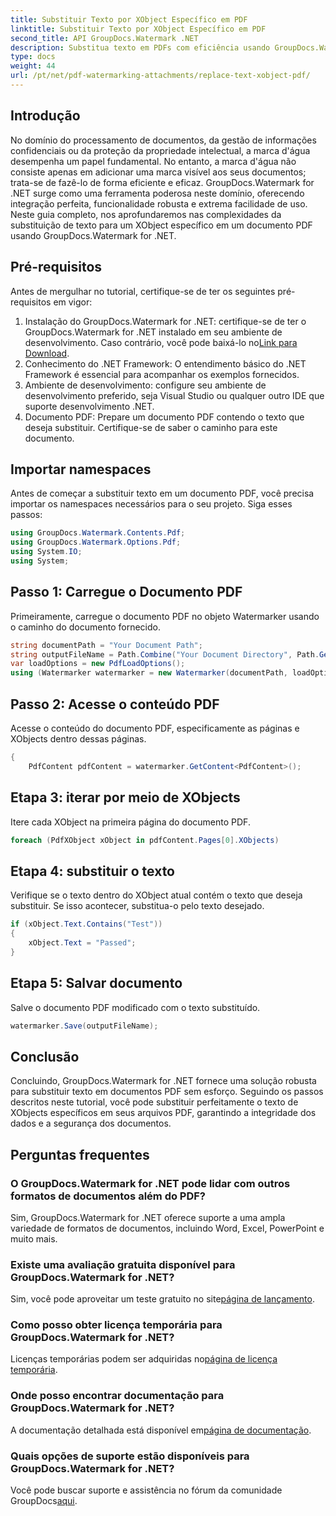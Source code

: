 ```yaml
---
title: Substituir Texto por XObject Específico em PDF
linktitle: Substituir Texto por XObject Específico em PDF
second_title: API GroupDocs.Watermark .NET
description: Substitua texto em PDFs com eficiência usando GroupDocs.Watermark for .NET. Integre perfeitamente marcas d'água em seus aplicativos .NET.
type: docs
weight: 44
url: /pt/net/pdf-watermarking-attachments/replace-text-xobject-pdf/
---
```

## Introdução
No domínio do processamento de documentos, da gestão de informações confidenciais ou da proteção da propriedade intelectual, a marca d'água desempenha um papel fundamental. No entanto, a marca d'água não consiste apenas em adicionar uma marca visível aos seus documentos; trata-se de fazê-lo de forma eficiente e eficaz. GroupDocs.Watermark for .NET surge como uma ferramenta poderosa neste domínio, oferecendo integração perfeita, funcionalidade robusta e extrema facilidade de uso. Neste guia completo, nos aprofundaremos nas complexidades da substituição de texto para um XObject específico em um documento PDF usando GroupDocs.Watermark for .NET.
## Pré-requisitos
Antes de mergulhar no tutorial, certifique-se de ter os seguintes pré-requisitos em vigor:
1.  Instalação do GroupDocs.Watermark for .NET: certifique-se de ter o GroupDocs.Watermark for .NET instalado em seu ambiente de desenvolvimento. Caso contrário, você pode baixá-lo no[Link para Download](https://releases.groupdocs.com/Watermark/net/).
2. Conhecimento do .NET Framework: O entendimento básico do .NET Framework é essencial para acompanhar os exemplos fornecidos.
3. Ambiente de desenvolvimento: configure seu ambiente de desenvolvimento preferido, seja Visual Studio ou qualquer outro IDE que suporte desenvolvimento .NET.
4. Documento PDF: Prepare um documento PDF contendo o texto que deseja substituir. Certifique-se de saber o caminho para este documento.

## Importar namespaces
Antes de começar a substituir texto em um documento PDF, você precisa importar os namespaces necessários para o seu projeto. Siga esses passos:

```csharp
using GroupDocs.Watermark.Contents.Pdf;
using GroupDocs.Watermark.Options.Pdf;
using System.IO;
using System;
```
## Passo 1: Carregue o Documento PDF
Primeiramente, carregue o documento PDF no objeto Watermarker usando o caminho do documento fornecido.
```csharp
string documentPath = "Your Document Path";
string outputFileName = Path.Combine("Your Document Directory", Path.GetFileName(documentPath));
var loadOptions = new PdfLoadOptions();
using (Watermarker watermarker = new Watermarker(documentPath, loadOptions))
```
## Passo 2: Acesse o conteúdo PDF
Acesse o conteúdo do documento PDF, especificamente as páginas e XObjects dentro dessas páginas.
```csharp
{
    PdfContent pdfContent = watermarker.GetContent<PdfContent>();
```
## Etapa 3: iterar por meio de XObjects
Itere cada XObject na primeira página do documento PDF.
```csharp
foreach (PdfXObject xObject in pdfContent.Pages[0].XObjects)
```
## Etapa 4: substituir o texto
Verifique se o texto dentro do XObject atual contém o texto que deseja substituir. Se isso acontecer, substitua-o pelo texto desejado.
```csharp
if (xObject.Text.Contains("Test"))
{
    xObject.Text = "Passed";
}
```
## Etapa 5: Salvar documento
Salve o documento PDF modificado com o texto substituído.
```csharp
watermarker.Save(outputFileName);
```

## Conclusão
Concluindo, GroupDocs.Watermark for .NET fornece uma solução robusta para substituir texto em documentos PDF sem esforço. Seguindo os passos descritos neste tutorial, você pode substituir perfeitamente o texto de XObjects específicos em seus arquivos PDF, garantindo a integridade dos dados e a segurança dos documentos.
## Perguntas frequentes
### O GroupDocs.Watermark for .NET pode lidar com outros formatos de documentos além do PDF?
Sim, GroupDocs.Watermark for .NET oferece suporte a uma ampla variedade de formatos de documentos, incluindo Word, Excel, PowerPoint e muito mais.
### Existe uma avaliação gratuita disponível para GroupDocs.Watermark for .NET?
 Sim, você pode aproveitar um teste gratuito no site[página de lançamento](https://releases.groupdocs.com/).
### Como posso obter licença temporária para GroupDocs.Watermark for .NET?
 Licenças temporárias podem ser adquiridas no[página de licença temporária](https://purchase.groupdocs.com/temporary-license/).
### Onde posso encontrar documentação para GroupDocs.Watermark for .NET?
 A documentação detalhada está disponível em[página de documentação](https://reference.groupdocs.com/Watermark/net/).
### Quais opções de suporte estão disponíveis para GroupDocs.Watermark for .NET?
 Você pode buscar suporte e assistência no fórum da comunidade GroupDocs[aqui](https://forum.groupdocs.com/c/watermark/19).